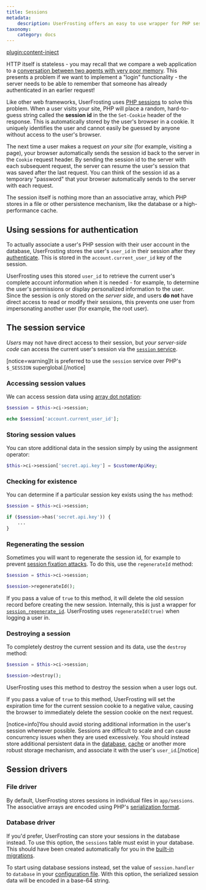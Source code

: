 ```yaml
---
title: Sessions
metadata:
    description: UserFrosting offers an easy to use wrapper for PHP sessions, and supports session drivers for file and database storage mechanisms.
taxonomy:
    category: docs
---
```

[plugin:content-inject](/modular/_update5.0)

HTTP itself is stateless - you may recall that we compare a web application to a [conversation between two agents with very poor memory](/background/the-client-server-conversation). This presents a problem if we want to implement a "login" functionality - the server needs to be able to remember that someone has already authenticated in an earlier request!

Like other web frameworks, UserFrosting uses [PHP sessions](http://php.net/manual/en/intro.session.php) to solve this problem. When a user visits your site, PHP will place a random, hard-to-guess string called the **session id** in the the `Set-Cookie` header of the response. This is automatically stored by the user's browser in a cookie. It uniquely identifies the user and cannot easily be guessed by anyone without access to the user's browser.

The next time a user makes a request _on your site_ (for example, visiting a page), your browser automatically sends the session id back to the server in the `Cookie` request header. By sending the session id to the server with each subsequent request, the server can resume the user's session that was saved after the last request. You can think of the session id as a temporary "password" that your browser automatically sends to the server with each request.

The session itself is nothing more than an associative array, which PHP stores in a file or other persistence mechanism, like the database or a high-performance cache.

## Using sessions for authentication

To actually associate a user's PHP session with their user account in the database, UserFrosting stores the user's `user_id` in their session after they [authenticate](/users/user-accounts#login-form). This is stored in the `account.current_user_id` key of the session.

UserFrosting uses this stored `user_id` to retrieve the current user's complete account information when it is needed - for example, to determine the user's permissions or display personalized information to the user. Since the session is only stored on the _server side_, and users **do not** have direct access to read or modify their sessions, this prevents one user from impersonating another user (for example, the root user).

## The session service

_Users_ may not have direct access to their session, but _your server-side code_ can access the current user's session via the [`session` service](/services/default-services#session).

[notice=warning]It is preferred to use the `session` service over PHP's `$_SESSION` superglobal.[/notice]

### Accessing session values

We can access session data using [array dot notation](https://medium.com/@assertchris/dot-notation-3fd3e42edc61):

```php
$session = $this->ci->session;

echo $session['account.current_user_id'];
```

### Storing session values

You can store additional data in the session simply by using the assignment operator:

```php
$this->ci->session['secret.api.key'] = $customerApiKey;
```

### Checking for existence

You can determine if a particular session key exists using the `has` method:

```php
$session = $this->ci->session;

if ($session->has('secret.api.key')) {
    ...
}
```

### Regenerating the session

Sometimes you will want to regenerate the session id, for example to prevent [session fixation attacks](https://en.wikipedia.org/wiki/Session_fixation). To do this, use the `regenerateId` method:

```php
$session = $this->ci->session;

$session->regenerateId();
```

If you pass a value of `true` to this method, it will delete the old session record before creating the new session. Internally, this is just a wrapper for [`session_regenerate_id`](http://php.net/manual/en/function.session-regenerate-id.php). UserFrosting uses `regenerateId(true)` when logging a user in.

### Destroying a session

To completely destroy the current session and its data, use the `destroy` method:

```php
$session = $this->ci->session;

$session->destroy();
```

UserFrosting uses this method to destroy the session when a user logs out.

If you pass a value of `true` to this method, UserFrosting will set the expiration time for the current session cookie to a negative value, causing the browser to immediately delete the session cookie on the next request.

[notice=info]You should avoid storing additional information in the user's session whenever possible. Sessions are difficult to scale and can cause concurrency issues when they are used excessively. You should instead store additional persistent data in the [database](/database), [cache](/advanced/cache) or another more robust storage mechanism, and associate it with the user's `user_id`.[/notice]

## Session drivers

### File driver

By default, UserFrosting stores sessions in individual files in `app/sessions`. The associative arrays are encoded using PHP's [serialization format](http://php.net/manual/en/function.serialize.php#66147).

### Database driver

If you'd prefer, UserFrosting can store your sessions in the database instead. To use this option, the `sessions` table must exist in your database. This should have been created automatically for you in the [built-in migrations](/database/default-tables#sessions).

To start using database sessions instead, set the value of `session.handler` to `database` in your [configuration file](/configuration/config-files). With this option, the serialized session data will be encoded in a base-64 string.
